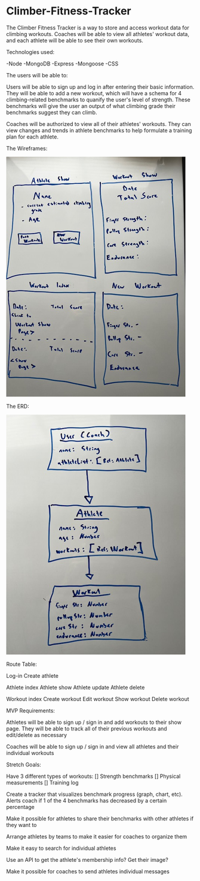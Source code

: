 # Climber-Fitness-Tracker

The Climber Fitness Tracker is a way to store and access workout data for climbing workouts. Coaches will be able to view all athletes' workout data, and each athlete will be able to see their own workouts. 

Technologies used:

-Node
-MongoDB
-Express
-Mongoose
-CSS


The users will be able to:

Users will be able to sign up and log in after entering their basic information. They will be able to add a new workout, which will have a schema for 4 climbing-related benchmarks to quanify the user's level of strength. These benchmarks will give the user an output of what climbing grade their benchmarks suggest they can climb. 

Coaches will be authorized to view all of their athletes' workouts. They can view changes and trends in athlete benchmarks to help formulate a training plan for each athlete. 


The Wireframes:

![](public/images/Project2-wireframes.jpg)


The ERD: 

![](public/images/ERD.jpg)


Route Table:

Log-in
Create athlete

Athlete index
Athlete show
Athlete update
Athlete delete

Workout index
Create workout
Edit workout
Show workout
Delete workout


MVP Requirements: 

Athletes will be able to sign up / sign in and add workouts to their show page. They will be able to track all of their previous workouts and edit/delete as necessary

Coaches will be able to sign up / sign in and view all athletes and their individual workouts


Stretch Goals:

Have 3 different types of workouts:
    [] Strength benchmarks
    [] Physical measurements
    [] Training log

Create a tracker that visualizes benchmark progress (graph, chart, etc). Alerts coach if 1 of the 4 benchmarks has decreased by a certain percentage

Make it possible for athletes to share their benchmarks with other athletes if they want to

Arrange athletes by teams to make it easier for coaches to organize them

Make it easy to search for individual athletes

Use an API to get the athlete's membership info? Get their image?

Make it possible for coaches to send athletes individual messages